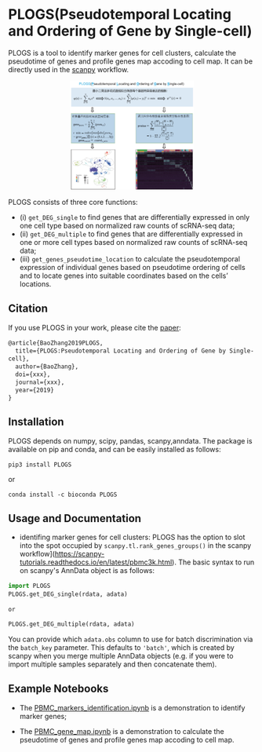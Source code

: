 # PLOGS(Pseudotemporal Locating and Ordering of Gene by Single-cell)

PLOGS is a tool to identify marker genes for cell clusters, calculate the pseudotime of genes and profile genes map accoding to cell map. It can be directly used in the [scanpy](https://scanpy.readthedocs.io/en/latest/) workflow. 

<p align="center"><img src="figures/PLOGS.png" alt="PLOGS" width="50%"></p>

PLOGS consists of three core functions: 
* (i) `get_DEG_single` to find genes that are differentially expressed in only one cell type based on normalized raw counts of scRNA-seq data; 
* (ii) `get_DEG_multiple` to find genes that are differentially expressed in one or more  cell types based on normalized raw counts of scRNA-seq data; 
* (iii) `get_genes_pseudotime_location` to calculate the pseudotemporal expression of individual genes based on pseudotime ordering of cells and to locate genes into suitable coordinates based on the cells’ locations. 

## Citation

If you use PLOGS in your work, please cite the [paper](https://xxx.com):

	@article{BaoZhang2019PLOGS,
	  title={PLOGS:Pseudotemporal Locating and Ordering of Gene by Single-cell},
	  author={BaoZhang},
	  doi={xxx},
	  journal={xxx},
	  year={2019}
	}

## Installation

PLOGS depends on numpy, scipy, pandas, scanpy,anndata. The package is available on pip and conda, and can be easily installed as follows:

	pip3 install PLOGS

or

	conda install -c bioconda PLOGS

## Usage and Documentation
* identifing marker genes for cell clusters:
		PLOGS has the option to slot into the spot occupied by `scanpy.tl.rank_genes_groups()` in the scanpy workflow](https://scanpy-tutorials.readthedocs.io/en/latest/pbmc3k.html). The basic syntax to run on scanpy's AnnData object is as follows:
```python
import PLOGS
PLOGS.get_DEG_single(rdata, adata)
```
    or 
```python
PLOGS.get_DEG_multiple(rdata, adata)
```
You can provide which `adata.obs` column to use for batch discrimination via the `batch_key` parameter. This defaults to `'batch'`, which is created by scanpy when you merge multiple AnnData objects (e.g. if you were to import multiple samples separately and then concatenate them).

## Example Notebooks

* The [PBMC_markers_identification.ipynb](https://nbviewer.jupyter.org/github/Teichlab/bbknn/blob/master/examples/pancreas.ipynb) is a demonstration to identify marker genes;

* The [PBMC_gene_map.ipynb](https://nbviewer.jupyter.org/github/Teichlab/bbknn/blob/master/examples/pancreas.ipynb) is a demonstration to calculate the pseudotime of genes and profile genes map accoding to cell map. 
